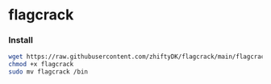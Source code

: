 # flagcrack
### Install
```bash
wget https://raw.githubusercontent.com/zhiftyDK/flagcrack/main/flagcrack
chmod +x flagcrack
sudo mv flagcrack /bin
```
